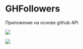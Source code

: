 # GHFollowers

Приложение на основе github API

![](https://i.ibb.co/gg0yRk8/Frame-13.png)

![](https://i.ibb.co/4mB5nLZ/dark3.jpg)

